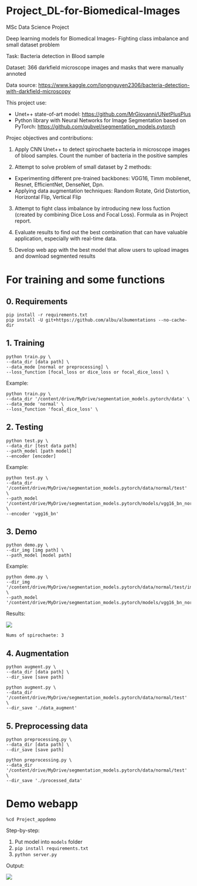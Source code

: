 # Project_DL-for-Biomedical-Images

MSc Data Science Project 

Deep learning models for Biomedical Images- Fighting class imbalance and small dataset problem

Task: Bacteria detection in Blood sample

Dataset: 366 darkfield microscope images and masks that were manually annoted

Data source: https://www.kaggle.com/longnguyen2306/bacteria-detection-with-darkfield-microscopy

This project use:
- Unet++ state-of-art model: https://github.com/MrGiovanni/UNetPlusPlus 
- Python library with Neural Networks for Image Segmentation based on PyTorch: https://github.com/qubvel/segmentation_models.pytorch

Projec objectives and contributions:

1. Apply CNN Unet++ to detect spirochaete bacteria in microscope images of blood samples. Count the number of bacteria in the positive samples

2. Attempt to solve problem of small dataset by 2 methods:
- Experimenting different pre-trained backbones: VGG16, Timm mobilenet, Resnet, EfficientNet, DenseNet, Dpn. 
- Applying data augmentation techniques: Random Rotate, Grid Distortion, Horizontal Flip, Vertical Flip 

3. Attempt to fight class imbalance by introducing new loss fuction (created by combining Dice Loss and Focal Loss). Formula as in Project report. 

4. Evaluate results to find out the best combination that can have valuable application, especially with real-time data. 

5. Develop web app with the best model that allow users to upload images and download segmented results


# For training and some functions

## 0. Requirements

```
pip install -r requirements.txt
pip install -U git+https://github.com/albu/albumentations --no-cache-dir
```

## 1. Training

```
python train.py \
--data_dir [data path] \
--data_mode [normal or preprocessing] \
--loss_function [focal_loss or dice_loss or focal_dice_loss] \
```

Example:
```
python train.py \
--data_dir '/content/drive/MyDrive/segmentation_models.pytorch/data' \
--data_mode 'normal' \
--loss_function 'focal_dice_loss' \
```

## 2. Testing

```
python test.py \
--data_dir [test data path]
--path_model [path model]
--encoder [encoder]
```

Example:
```
python test.py \
--data_dir '/content/drive/MyDrive/segmentation_models.pytorch/data/normal/test' \
--path_model '/content/drive/MyDrive/segmentation_models.pytorch/models/vgg16_bn_normal.pth' \
--encoder 'vgg16_bn'
```

## 3. Demo
```
python demo.py \
--dir_img [img path] \
--path_model [model path]
```

Example:
```
python demo.py \
--dir_img '/content/drive/MyDrive/segmentation_models.pytorch/data/normal/test/imgs/033.png' \
--path_model '/content/drive/MyDrive/segmentation_models.pytorch/models/vgg16_bn_normal.pth'
```

Results:

![](https://i.imgur.com/mt7oefm.png)
```
Nums of spirochaete: 3
```

## 4. Augmentation

```
python augment.py \
--data_dir [data path] \
--dir_save [save path]
```

```
python augment.py \
--data_dir '/content/drive/MyDrive/segmentation_models.pytorch/data/normal/test' \
--dir_save './data_augment'
```

## 5. Preprocessing data
```
python preprocessing.py \
--data_dir [data path] \
--dir_save [save path]
```

```
python preprocessing.py \
--data_dir '/content/drive/MyDrive/segmentation_models.pytorch/data/normal/test' \
--dir_save './processed_data'
```

# Demo webapp
```
%cd Project_appdemo
```

Step-by-step:
1. Put model into `models` folder
2. `pip install requirements.txt`
3. `python server.py`

Output:

![](https://i.imgur.com/0CVgrU8.png)

